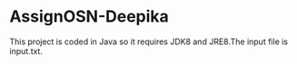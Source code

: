 # AssignOSN-Deepika

This project is coded in Java so it requires JDK8 and JRE8.The input file is input.txt.

